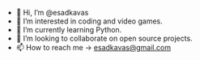 - 👋 Hi, I’m @esadkavas
- 👀 I’m interested in coding and video games.
- 🌱 I’m currently learning Python.
- 💞️ I’m looking to collaborate on open source projects.
- 📫 How to reach me -> esadkavas@gmail.com

<!---
esadkavas/esadkavas is a ✨ special ✨ repository because its `README.md` (this file) appears on your GitHub profile.
You can click the Preview link to take a look at your changes.
--->
